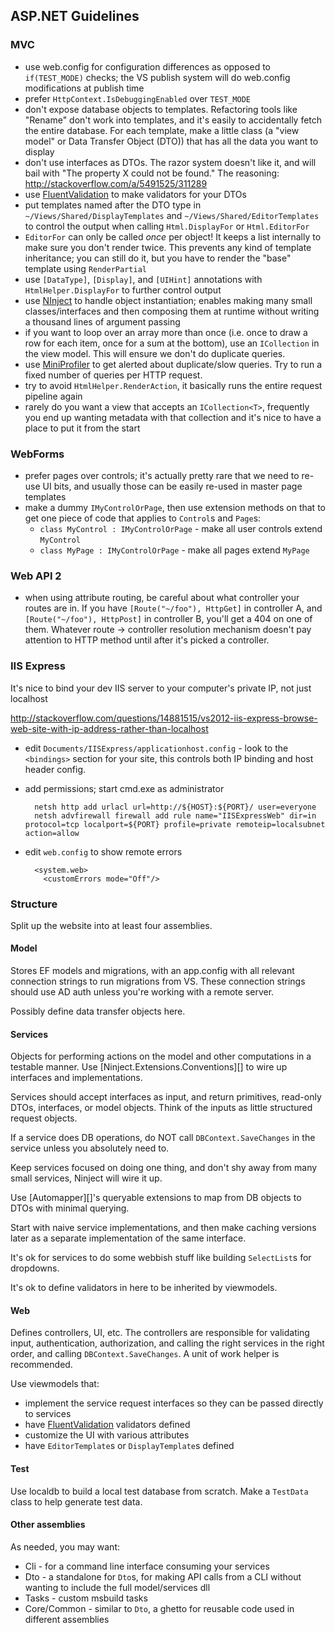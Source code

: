 ## ASP.NET Guidelines

### MVC

* use web.config for configuration differences as opposed to
  `if(TEST_MODE)` checks; the VS publish system will do web.config
  modifications at publish time
* prefer `HttpContext.IsDebuggingEnabled` over `TEST_MODE`
* don't expose database objects to templates. Refactoring tools like
  "Rename" don't work into templates, and it's easily to accidentally
  fetch the entire database. For each template, make a little class
  (a "view model" or Data Transfer Object (DTO)) that has all the
  data you want to display
* don't use interfaces as DTOs. The razor system doesn't like it, and
  will bail with "The property X could not be found." The reasoning: 
  http://stackoverflow.com/a/5491525/311289
* use [FluentValidation][] to make validators for your DTOs
* put templates named after the DTO type in
  `~/Views/Shared/DisplayTemplates` and
  `~/Views/Shared/EditorTemplates` to control the output when calling
  `Html.DisplayFor` or `Html.EditorFor`
* `EditorFor` can only be called _once_ per object! It keeps a list
  internally to make sure you don't render twice. This prevents any
  kind of template inheritance; you can still do it, but you have to
  render the "base" template using `RenderPartial`
* use `[DataType]`, `[Display]`, and `[UIHint]` annotations with
  `HtmlHelper.DisplayFor` to further control output
* use [NInject][] to handle object instantiation; enables making many
  small classes/interfaces and then composing them at runtime without
  writing a thousand lines of argument passing
* if you want to loop over an array more than once (i.e. once to draw
  a row for each item, once for a sum at the bottom), use an
  `ICollection` in the view model. This will ensure we don't do
  duplicate queries.
* use [MiniProfiler][] to get alerted about duplicate/slow queries. Try
  to run a fixed number of queries per HTTP request.
* try to avoid `HtmlHelper.RenderAction`, it basically runs the
  entire request pipeline again
* rarely do you want a view that accepts an `ICollection<T>`,
  frequently you end up wanting metadata with that collection and
  it's nice to have a place to put it from the start



[FluentValidation]: http://fluentvalidation.codeplex.com/
[NInject]: http://www.ninject.org/
[MiniProfiler]: https://www.nuget.org/packages/MiniProfiler

### WebForms

 * prefer pages over controls; it's actually pretty rare that we need
   to re-use UI bits, and usually those can be easily re-used in
   master page templates
 * make a dummy `IMyControlOrPage`, then use extension methods on that
   to get one piece of code that applies to `Control`s and `Page`s:
    * `class MyControl : IMyControlOrPage` - make all user controls
      extend `MyControl`
	* `class MyPage : IMyControlOrPage` - make all pages extend
      `MyPage`

### Web API 2

* when using attribute routing, be careful about what controller your
  routes are in. If you have `[Route("~/foo"), HttpGet]` in controller
  A, and `[Route("~/foo"), HttpPost]` in controller B, you'll get a
  404 on one of them. Whatever route -> controller resolution
  mechanism doesn't pay attention to HTTP method until after it's
  picked a controller.


### IIS Express

It's nice to bind your dev IIS server to your computer's private IP, not just localhost

http://stackoverflow.com/questions/14881515/vs2012-iis-express-browse-web-site-with-ip-address-rather-than-localhost

* edit `Documents/IISExpress/applicationhost.config` - look to the
  `<bindings>` section for your site, this controls both IP binding
  and host header config.
* add permissions; start cmd.exe as administrator

        netsh http add urlacl url=http://${HOST}:${PORT}/ user=everyone
        netsh advfirewall firewall add rule name="IISExpressWeb" dir=in protocol=tcp localport=${PORT} profile=private remoteip=localsubnet action=allow

* edit `web.config` to show remote errors

        <system.web>
          <customErrors mode="Off"/>

### Structure

Split up the website into at least four assemblies.

#### Model

Stores EF models and migrations, with an app.config with all relevant
connection strings to run migrations from VS. These connection strings
should use AD auth unless you're working with a remote server.

Possibly define data transfer objects here.

#### Services

Objects for performing actions on the model and other computations in
a testable manner. Use [Ninject.Extensions.Conventions][] to wire up
interfaces and implementations.

Services should accept interfaces as input, and return primitives,
read-only DTOs, interfaces, or model objects. Think of the inputs as
little structured request objects.

If a service does DB operations, do NOT call `DBContext.SaveChanges`
in the service unless you absolutely need to.

Keep services focused on doing one thing, and don't shy away from many
small services, Ninject will wire it up.

Use [Automapper][]'s queryable extensions to map from DB objects to
DTOs with minimal querying.

Start with naive service implementations, and then make caching
versions later as a separate implementation of the same interface.

It's ok for services to do some webbish stuff like building
`SelectList`s for dropdowns.

It's ok to define validators in here to be inherited by viewmodels.

#### Web

Defines controllers, UI, etc. The controllers are responsible for
validating input, authentication, authorization, and calling the right
services in the right order, and calling `DBContext.SaveChanges`. A
unit of work helper is recommended.

Use viewmodels that:

* implement the service request interfaces so they can be passed
  directly to services
* have [FluentValidation][] validators defined
* customize the UI with various attributes
* have `EditorTemplate`s or `DisplayTemplate`s defined

#### Test

Use localdb to build a local test database from scratch. Make a
`TestData` class to help generate test data.

#### Other assemblies

As needed, you may want:

* Cli - for a command line interface consuming your services
* Dto - a standalone for `Dto`s, for making API calls from a CLI without wanting to include the full model/services dll
* Tasks - custom msbuild tasks
* Core/Common - similar to `Dto`, a ghetto for reusable code used in different assemblies

